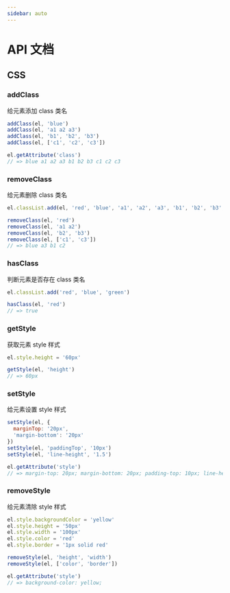 ```yaml
---
sidebar: auto
---
```


# API 文档

## CSS

### <synta text="addClass(el, className[, ...args])">addClass</synta>

给元素添加 class 类名

```js
addClass(el, 'blue')
addClass(el, 'a1 a2 a3')
addClass(el, 'b1', 'b2', 'b3')
addClass(el, ['c1', 'c2', 'c3'])

el.getAttribute('class')
// => blue a1 a2 a3 b1 b2 b3 c1 c2 c3
```

### <synta text="removeClass(el, className[, ...args])">removeClass</synta>

给元素删除 class 类名

```js
el.classList.add(el, 'red', 'blue', 'a1', 'a2', 'a3', 'b1', 'b2', 'b3', 'c1', 'c2', 'c3')

removeClass(el, 'red')
removeClass(el, 'a1 a2')
removeClass(el, 'b2', 'b3')
removeClass(el, ['c1', 'c3'])
// => blue a3 b1 c2
```

### <synta text="hasClass(el, className)">hasClass</synta>

判断元素是否存在 class 类名

```js
el.classList.add('red', 'blue', 'green')

hasClass(el, 'red')
// => true
```

### <synta text="getStyle(el, styleName)">getStyle</synta>

获取元素 style 样式

```js
el.style.height = '60px'

getStyle(el, 'height')
// => 60px
```

### <synta text="setStyle(el, styles)">setStyle</synta>

给元素设置 style 样式

```js
setStyle(el, {
  marginTop: '20px',
  'margin-bottom': '20px'
})
setStyle(el, 'paddingTop', '10px')
setStyle(el, 'line-height', '1.5')

el.getAttribute('style')
// => margin-top: 20px; margin-bottom: 20px; padding-top: 10px; line-height: 1.5;
```

### <synta text="removeStyle(el, styleName[, ...args])">removeStyle</synta>

给元素清除 style 样式

```js
el.style.backgroundColor = 'yellow'
el.style.height = '50px'
el.style.width = '100px'
el.style.color = 'red'
el.style.border = '1px solid red'

removeStyle(el, 'height', 'width')
removeStyle(el, ['color', 'border'])

el.getAttribute('style')
// => background-color: yellow;
```